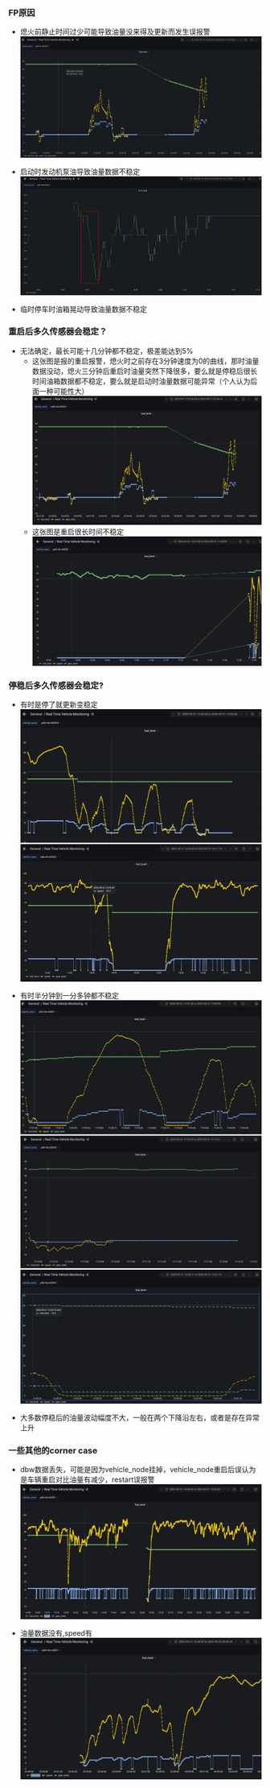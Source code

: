 ### FP原因

- 熄火前静止时间过少可能导致油量没来得及更新而发生误报警
![Alt text](image.png)

- 启动时发动机泵油导致油量数据不稳定
![Alt text](image-1.png)

- 临时停车时油箱晃动导致油量数据不稳定


### 重启后多久传感器会稳定？
- 无法确定，最长可能十几分钟都不稳定，极差能达到5%
  - 这张图是报的重启报警，熄火时之前存在3分钟速度为0的曲线，那时油量数据没动，熄火三分钟后重启时油量突然下降很多，要么就是停稳后很长时间油箱数据都不稳定，要么就是启动时油量数据可能异常（个人认为后面一种可能性大）
![Alt text](image-11.png)
  - 这张图是重启很长时间不稳定
![Alt text](image-4.png)

### 停稳后多久传感器会稳定?
- 有时是停了就更新变稳定
![Alt text](image-3.png)
![Alt text](image-5.png)

- 有时半分钟到一分多钟都不稳定
![Alt text](image-6.png)
![Alt text](image-7.png)
![Alt text](image-8.png)

- 大多数停稳后的油量波动幅度不大，一般在两个下降沿左右，或者是存在异常上升

### 一些其他的corner case
- dbw数据丢失，可能是因为vehicle_node挂掉，vehicle_node重启后误认为是车辆重启对比油量有减少，restart误报警
![Alt text](image-2.png)

- 油量数据没有,speed有
![Alt text](image-10.png)